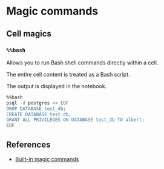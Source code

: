 # Magic commands

## Cell magics

### `%%bash`

Allows you to run Bash shell commands directly within a cell.

The entire cell content is treated as a Bash script.

The output is displayed in the notebook.

```sh
%%bash
psql -d postgres << EOF
DROP DATABASE test_db;
CREATE DATABASE test_db;
GRANT ALL PRIVILEGES ON DATABASE test_db TO albert;
EOF
```


## References

- [Built-in magic commands](https://ipython.readthedocs.io/en/stable/interactive/magics.html)